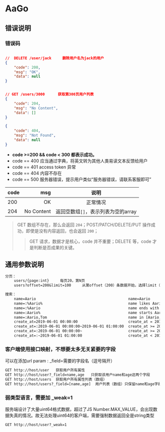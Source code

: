 # AaGo

## 错误说明

### 错误码

```json

//  DELETE /user/jack     删除用户名为jack的用户
{
    "code": 200,
    "msg": "OK",
    "data": null
}


// GET /users/3000      获取第300页用户列表
{
    "code": 204,
    "msg": "No Content",
    "data": []
}

{
    "code": 404,
    "msg": "Not Found",
    "data": null
}
```

* **code >=200 && code < 300   都表示成功。**
* code == 400 应当通过字典，将英文转为其他人类易读文本反馈给用户
* code == 401 access token 异常
* code == 404 内容不存在
* code == 500 服务器错误，提示用户类似“服务器错误，请联系客服即可”

| code        | msg    |  说明  |
| --------   | -----:   | :----: |
| 200        |  OK     |   正常情况    |
| 204        |  No Content     |   返回空数组`[]`，表示列表为空的array  |

> GET 数组不存在，那么会返回 `204`；POST/PATCH/DELETE/PUT 操作成功，即使是没有内容返回，也会返回 `200`；
>> GET 请求，数据才是核心，code 并不重要；DELETE 等，code 才是判断是否成果的关键。

## 通用参数说明

```txt
分页：
    users/{page:int}     每页20，第N页
    users?offset=200&limit=100     从第offset（200）条数据开始，选择limit（100）条

搜索：
    name=Aario                                          name=Aario
    name=:%Aario%                                       name likes Aario
    name=:%Aario                                        name ends with Aario
    name=:Aario%                                        name starts Aario
    name=:Aario,Tom                                     name in [Aario, Tom]
    create_at=2019-06-01 00:00:00                       create_at = 2019-06-01 00:00:00
    create_at=:2019-06-01 00:00:00~2019-06-01 01:00:00  create_at >= 2019-06-01 00:00:00 && create_at < 2019-06-01 00:00:00
    create_at=:2019-06-01 00:00:00~                     create_at >= 2019-06-01 00:00:00
    create_at=:~2019-06-01 01:00:00                     create_at < 2019-06-01 00:00:00

```

### 客户端使用接口映射，不想要太多无关紧要的字段

可以在添加url param : _field=需要的字段名（逗号隔开）

```txt
GET http://host/user   获取用户所有属性
GET http://host/user?_field=name,age   只获取该用户name和age这两个字段
GET http://host/users  获取用户所有属性列表（数组）
GET http://host/users?_field=[name,age]  用户列表（数组）只保留name和age字段
```

### 弱类型语言，需要加 _weak=1

服务端设计了大量uint64格式数据，超过了JS Number.MAX_VALUE，会出现数据失真的情况。故无法处理uint64的客户端，需要强制数据返回全是string类型

```txt
GET http://host/user?_weak=1
```